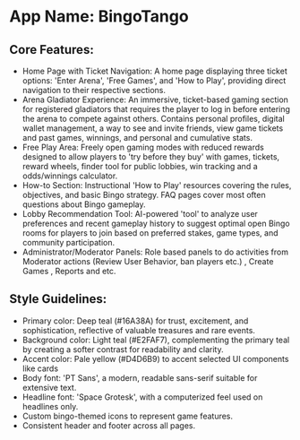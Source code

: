 # **App Name**: BingoTango

## Core Features:

- Home Page with Ticket Navigation: A home page displaying three ticket options: 'Enter Arena', 'Free Games', and 'How to Play', providing direct navigation to their respective sections.
- Arena Gladiator Experience: An immersive, ticket-based gaming section for registered gladiators that requires the player to log in before entering the arena to compete against others. Contains personal profiles, digital wallet management, a way to see and invite friends, view game tickets and past games, winnings, and personal and cumulative stats.
- Free Play Area: Freely open gaming modes with reduced rewards designed to allow players to 'try before they buy' with games, tickets, reward wheels, finder tool for public lobbies, win tracking and a odds/winnings calculator.
- How-to Section: Instructional 'How to Play' resources covering the rules, objectives, and basic Bingo strategy. FAQ pages cover most often questions about Bingo gameplay.
- Lobby Recommendation Tool: AI-powered 'tool' to analyze user preferences and recent gameplay history to suggest optimal open Bingo rooms for players to join based on preferred stakes, game types, and community participation.
- Administrator/Moderator Panels: Role based panels to do activities from Moderator actions (Review User Behavior, ban players etc.) , Create Games , Reports and etc.

## Style Guidelines:

- Primary color: Deep teal (#16A38A) for trust, excitement, and sophistication, reflective of valuable treasures and rare events.
- Background color: Light teal (#E2FAF7), complementing the primary teal by creating a softer contrast for readability and clarity.
- Accent color: Pale yellow (#D4D6B9) to accent selected UI components like cards
- Body font: 'PT Sans', a modern, readable sans-serif suitable for extensive text.
- Headline font: 'Space Grotesk', with a computerized feel used on headlines only.
- Custom bingo-themed icons to represent game features.
- Consistent header and footer across all pages.